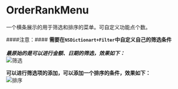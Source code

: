 # OrderRankMenu
一个横条展示的用于筛选和排序的菜单。可自定义功能点个数。

####注意：####
**需要在`NSDictionart+Filter`中自定义自己的筛选条件**
<br><br>
***最原始的是可以进行金额、日期的筛选，效果如下：***
<br>
![筛选](https://github.com/Sun-Hong/OrderRankMenu/blob/master/OrderFilterMenu/FilterMenu.gif)



**可以进行筛选项的添加，可以添加一个排序的条件，效果如下：**
<br>
![排序](https://github.com/Sun-Hong/OrderRankMenu/blob/master/OrderFilterMenu/OrderRankMenu.gif)
